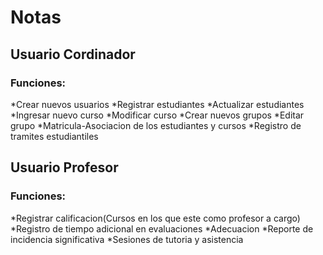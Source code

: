 # Notas

## Usuario Cordinador

### Funciones:
*Crear nuevos usuarios
*Registrar estudiantes
*Actualizar estudiantes
*Ingresar nuevo curso
*Modificar curso
*Crear nuevos grupos
*Editar grupo
*Matricula-Asociacion de los estudiantes y cursos
*Registro de tramites estudiantiles

## Usuario Profesor

### Funciones:

*Registrar calificacion(Cursos en los que este como profesor a cargo)
*Registro de tiempo adicional en evaluaciones
*Adecuacion
*Reporte de incidencia significativa
*Sesiones de tutoria y asistencia
